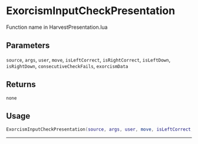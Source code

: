 # ExorcismInputCheckPresentation
Function name in HarvestPresentation.lua
## Parameters
`source`, `args`, `user`, `move`, `isLeftCorrect`, `isRightCorrect`, `isLeftDown`, `isRightDown`, `consecutiveCheckFails`, `exorcismData`
## Returns
`none`
## Usage
```lua
ExorcismInputCheckPresentation(source, args, user, move, isLeftCorrect, isRightCorrect, isLeftDown, isRightDown, consecutiveCheckFails, exorcismData)
```
---
